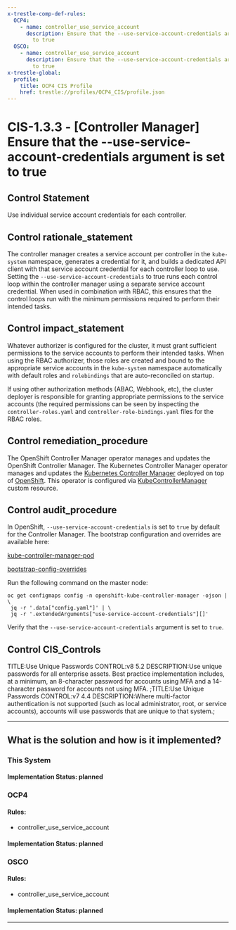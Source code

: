 ```yaml
---
x-trestle-comp-def-rules:
  OCP4:
    - name: controller_use_service_account
      description: Ensure that the --use-service-account-credentials argument is set
        to true
  OSCO:
    - name: controller_use_service_account
      description: Ensure that the --use-service-account-credentials argument is set
        to true
x-trestle-global:
  profile:
    title: OCP4 CIS Profile
    href: trestle://profiles/OCP4_CIS/profile.json
---
```


# CIS-1.3.3 - \[Controller Manager\] Ensure that the --use-service-account-credentials argument is set to true

## Control Statement

Use individual service account credentials for each controller.

## Control rationale_statement

The controller manager creates a service account per controller in the `kube-system` namespace, generates a credential for it, and builds a dedicated API client with that service account credential for each controller loop to use. Setting the `--use-service-account-credentials` to true runs each control loop within the controller manager using a separate service account credential. When used in combination with RBAC, this ensures that the control loops run with the minimum permissions required to perform their intended tasks.

## Control impact_statement

Whatever authorizer is configured for the cluster, it must grant sufficient permissions to the service accounts to perform their intended tasks. When using the RBAC authorizer, those roles are created and bound to the appropriate service accounts in the `kube-system` namespace automatically with default roles and `rolebindings` that are auto-reconciled on startup.

If using other authorization methods (ABAC, Webhook, etc), the cluster deployer is responsible for granting appropriate permissions to the service accounts (the required permissions can be seen by inspecting the `controller-roles.yaml` and `controller-role-bindings.yaml` files for the RBAC roles.

## Control remediation_procedure

The OpenShift Controller Manager operator manages and updates the OpenShift Controller Manager. The Kubernetes Controller Manager operator manages and updates the [Kubernetes Controller Manager](https://github.com/kubernetes/kubernetes) deployed on top of [OpenShift](https://openshift.io/). This operator is configured via [KubeControllerManager](https://github.com/openshift/api/blob/master/operator/v1/types_kubecontrollermanager.go) custom resource.

## Control audit_procedure

In OpenShift, `--use-service-account-credentials` is set to `true` by default for the Controller Manager. The bootstrap configuration and overrides are available here: 

[kube-controller-manager-pod](https://github.com/openshift/cluster-kube-controller-manager-operator/blob/release-4.5/bindata/bootkube/bootstrap-manifests/kube-controller-manager-pod.yaml)

[bootstrap-config-overrides](https://github.com/openshift/cluster-kube-controller-manager-operator/blob/release-4.5/bindata/bootkube/config/bootstrap-config-overrides.yaml)

Run the following command on the master node:

```
oc get configmaps config -n openshift-kube-controller-manager -ojson | \
 jq -r '.data["config.yaml"]' | \
 jq -r '.extendedArguments["use-service-account-credentials"][]'
```

Verify that the `--use-service-account-credentials` argument is set to `true`.

## Control CIS_Controls

TITLE:Use Unique Passwords CONTROL:v8 5.2 DESCRIPTION:Use unique passwords for all enterprise assets. Best practice implementation includes, at a minimum, an 8-character password for accounts using MFA and a 14-character password for accounts not using MFA. ;TITLE:Use Unique Passwords CONTROL:v7 4.4 DESCRIPTION:Where multi-factor authentication is not supported (such as local administrator, root, or service accounts), accounts will use passwords that are unique to that system.;

______________________________________________________________________

## What is the solution and how is it implemented?

<!-- For implementation status enter one of: implemented, partial, planned, alternative, not-applicable -->

<!-- Note that the list of rules under ### Rules: is read-only and changes will not be captured after assembly to JSON -->

### This System

<!-- Add implementation prose for the main This System component for control: CIS-1.3.3 -->

#### Implementation Status: planned

### OCP4

<!-- Add control implementation description here for control: CIS-1.3.3 -->

#### Rules:

  - controller_use_service_account

#### Implementation Status: planned

### OSCO

<!-- Add control implementation description here for control: CIS-1.3.3 -->

#### Rules:

  - controller_use_service_account

#### Implementation Status: planned

______________________________________________________________________
